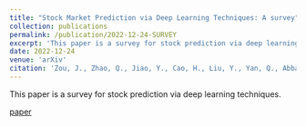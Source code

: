 ```yaml
---
title: "Stock Market Prediction via Deep Learning Techniques: A survey"
collection: publications
permalink: /publication/2022-12-24-SURVEY
excerpt: 'This paper is a survey for stock prediction via deep learning techniques.'
date: 2022-12-24
venue: 'arXiv'
citation: 'Zou, J., Zhao, Q., Jiao, Y., Cao, H., Liu, Y., Yan, Q., Abbasnejad, E., Liu, L. and Shi, J.Q., 2022. Stock market prediction via deep learning techniques: A survey. arXiv preprint arXiv:2212.12717.'
---
```

This paper is a survey for stock prediction via deep learning techniques.

[paper](https://arxiv.org/abs/2212.12717)


